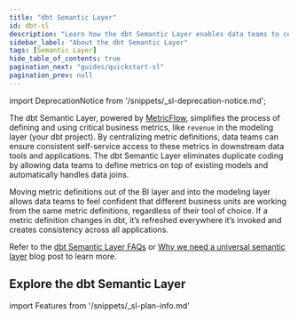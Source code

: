 ```yaml
---
title: "dbt Semantic Layer"
id: dbt-sl
description: "Learn how the dbt Semantic Layer enables data teams to centrally define and query metrics."
sidebar_label: "About the dbt Semantic Layer"
tags: [Semantic Layer]
hide_table_of_contents: true
pagination_next: "guides/quickstart-sl"
pagination_prev: null
---
```


<VersionBlock lastVersion="1.5">

import DeprecationNotice from '/snippets/_sl-deprecation-notice.md';

<DeprecationNotice />
 
</VersionBlock>

The dbt Semantic Layer, powered by [MetricFlow](/docs/build/about-metricflow), simplifies the process of defining and using critical business metrics, like `revenue` in the modeling layer (your dbt project). By centralizing metric definitions, data teams can ensure consistent self-service access to these metrics in downstream data tools and applications. The dbt Semantic Layer eliminates duplicate coding by allowing data teams to define metrics on top of existing models and automatically handles data joins. 

Moving metric definitions out of the BI layer and into the modeling layer allows data teams to feel confident that different business units are working from the same metric definitions, regardless of their tool of choice. If a metric definition changes in dbt, it’s refreshed everywhere it’s invoked and creates consistency across all applications.

Refer to the [dbt Semantic Layer FAQs](/docs/use-dbt-semantic-layer/sl-faqs) or [Why we need a universal semantic layer](https://www.getdbt.com/blog/universal-semantic-layer/)  blog post to learn more.

## Explore the dbt Semantic Layer
<!-- this partial lives here: https://github.com/dbt-labs/docs.getdbt.com/website/snippets/_sl-plan-info. Use it on diff pages and to tailor the message depending which instance can access the SL and what product lifecycle we're in. -->

import Features from '/snippets/_sl-plan-info.md'

<Features
product="dbt Semantic Layer"
plan="dbt Cloud Team or Enterprise"
/>

<div className="grid--3-col">

<Card
    title="Quickstart with the dbt Semantic Layer"
    body="Build and define metrics with MetricFlow, set up the dbt Semantic Layer, and query them using our first-class integrations."
    link="/guides/sl-snowflake-qs"
    icon="dbt-bit"/>

<Card
    title="Set up the dbt Semantic Layer"
    body="Set up the dbt Semantic Layer in dbt Cloud using intuitive navigation."
    link="/docs/use-dbt-semantic-layer/setup-sl"
    icon="dbt-bit"/>

<Card
    title="Write queries with exports"
    body="Use exports to write commonly used queries directly within your data platform, on a schedule."
    link="/docs/use-dbt-semantic-layer/exports"
    icon="dbt-bit"/>

<Card
    title="Architecture"
    body="Learn about the powerful components that make up the dbt Semantic Layer."
    link="/docs/use-dbt-semantic-layer/sl-architecture"
    icon="dbt-bit"/>

<Card
    title="Available integrations"
    body="Review a wide range of partners you can integrate and query with the dbt Semantic Layer."
    link="/docs/use-dbt-semantic-layer/avail-sl-integrations"
    icon="dbt-bit"/>

<Card
    title="dbt Semantic Layer APIs"
    body="Use the dbt Semantic Layer APIs to query metrics in downstream tools for consistent, reliable data metrics."
    link="/docs/dbt-cloud-apis/sl-api-overview"
    icon="dbt-bit"/>

</div>

